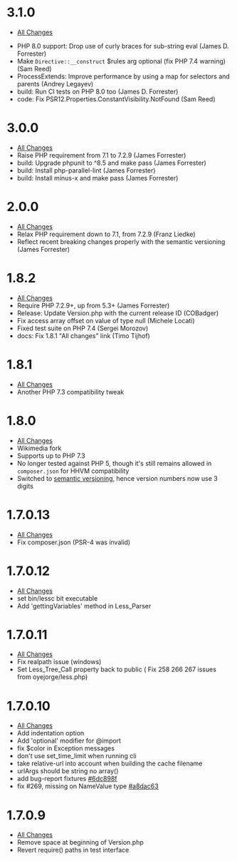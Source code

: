 # 3.1.0

- [All Changes](https://github.com/wikimedia/less.php/compare/v3.0.0...v3.1.0)

* PHP 8.0 support: Drop use of curly braces for sub-string eval (James D. Forrester)
* Make `Directive::__construct` $rules arg optional (fix PHP 7.4 warning) (Sam Reed)
* ProcessExtends: Improve performance by using a map for selectors and parents (Andrey Legayev)
* build: Run CI tests on PHP 8.0 too (James D. Forrester)
* code: Fix PSR12.Properties.ConstantVisibility.NotFound (Sam Reed)

# 3.0.0

- [All Changes](https://github.com/wikimedia/less.php/compare/v2.0.0...v3.0.0)
- Raise PHP requirement from 7.1 to 7.2.9 (James Forrester)
- build: Upgrade phpunit to ^8.5 and make pass  (James Forrester)
- build: Install php-parallel-lint  (James Forrester)
- build: Install minus-x and make pass  (James Forrester)

# 2.0.0

- [All Changes](https://github.com/wikimedia/less.php/compare/1.8.2...v2.0.0)
- Relax PHP requirement down to 7.1, from 7.2.9 (Franz Liedke)
- Reflect recent breaking changes properly with the semantic versioning (James Forrester)

# 1.8.2

- [All Changes](https://github.com/wikimedia/less.php/compare/1.8.1...1.8.2)
- Require PHP 7.2.9+, up from 5.3+ (James Forrester)
- Release: Update Version.php with the current release ID (COBadger)
- Fix access array offset on value of type null (Michele Locati)
- Fixed test suite on PHP 7.4 (Sergei Morozov)
- docs: Fix 1.8.1 "All changes" link (Timo Tijhof)

# 1.8.1

- [All Changes](https://github.com/wikimedia/less.php/compare/v1.8.0...1.8.1)
- Another PHP 7.3 compatibility tweak

# 1.8.0

- [All Changes](https://github.com/Asenar/less.php/compare/v1.7.0.13...v1.8.0)
- Wikimedia fork
- Supports up to PHP 7.3
- No longer tested against PHP 5, though it's still remains allowed in `composer.json` for HHVM compatibility
- Switched to [semantic versioning](https://semver.org/), hence version numbers now use 3 digits

# 1.7.0.13

- [All Changes](https://github.com/Asenar/less.php/compare/v1.7.0.12...v1.7.0.13)
- Fix composer.json (PSR-4 was invalid)

# 1.7.0.12

- [All Changes](https://github.com/Asenar/less.php/compare/v1.7.0.11...v1.7.0.12)
- set bin/lessc bit executable
- Add 'gettingVariables' method in Less_Parser

# 1.7.0.11

- [All Changes](https://github.com/Asenar/less.php/compare/v1.7.0.10...v1.7.0.11)
- Fix realpath issue (windows)
- Set Less_Tree_Call property back to public ( Fix 258 266 267 issues from oyejorge/less.php)

# 1.7.0.10

- [All Changes](https://github.com/oyejorge/less.php/compare/v1.7.0.9...v1.7.10)
- Add indentation option
- Add 'optional' modifier for @import
- fix $color in Exception messages
- don't use set_time_limit when running cli
- take relative-url into account when building the cache filename
- urlArgs should be string no array()
- add bug-report
  fixtures [#6dc898f](https://github.com/oyejorge/less.php/commit/6dc898f5d75b447464906bdf19d79c2e19d95e33)
- fix #269, missing on NameValue
  type [#a8dac63](https://github.com/oyejorge/less.php/commit/a8dac63d93fb941c54fb78b12588abf635747c1b)

# 1.7.0.9

- [All Changes](https://github.com/oyejorge/less.php/compare/v1.7.0.8...v1.7.0.9)
- Remove space at beginning of Version.php
- Revert require() paths in test interface
